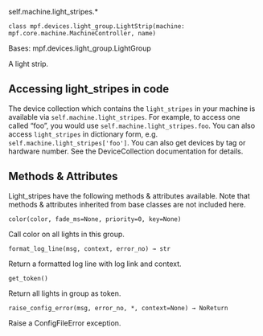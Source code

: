 
self.machine.light_stripes.*

`class mpf.devices.light_group.LightStrip(machine: mpf.core.machine.MachineController, name)`

Bases: mpf.devices.light_group.LightGroup

A light strip.

## Accessing light_stripes in code

The device collection which contains the `light_stripes` in your machine is available via `self.machine.light_stripes`. For example, to access one called “foo”, you would use `self.machine.light_stripes.foo`. You can also access `light_stripes` in dictionary form, e.g. `self.machine.light_stripes['foo']`. You can also get devices by tag or hardware number. See the DeviceCollection documentation for details.

## Methods & Attributes

Light_stripes have the following methods & attributes available. Note that methods & attributes inherited from base classes are not included here.


`color(color, fade_ms=None, priority=0, key=None)`

Call color on all lights in this group.

`format_log_line(msg, context, error_no) → str`

Return a formatted log line with log link and context.

`get_token()`

Return all lights in group as token.

`raise_config_error(msg, error_no, *, context=None) → NoReturn`

Raise a ConfigFileError exception.


